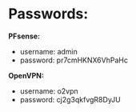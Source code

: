 # Passwords:

**PFsense:**<br/>
 -	username: admin<br/>
 -	password: pr7cmHKNX6VhPaHc<br/>

**OpenVPN:**<br/>
 - username: o2vpn<br/>
 - password: cj2g3qkfvgR8DyJU<br/>
